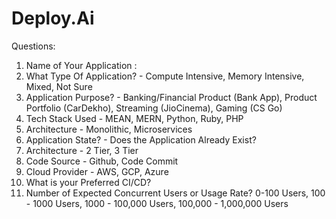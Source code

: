 # Deploy.Ai

Questions:
1. Name of Your Application :
2. What Type Of Application? - Compute Intensive, Memory Intensive, Mixed, Not Sure
3. Application Purpose? - Banking/Financial Product (Bank App), Product Portfolio (CarDekho), Streaming (JioCinema), Gaming (CS Go)
4. Tech Stack Used - MEAN, MERN, Python, Ruby, PHP
5. Architecture - Monolithic, Microservices
6. Application State? - Does the Application Already Exist?
7. Architecture - 2 Tier, 3 Tier
8. Code Source - Github, Code Commit
9. Cloud Provider - AWS, GCP, Azure
10. What is your Preferred CI/CD?
11. Number of Expected Concurrent Users or Usage Rate? 0-100 Users, 100 - 1000 Users, 1000 - 100,000 Users, 100,000 - 1,000,000 Users
